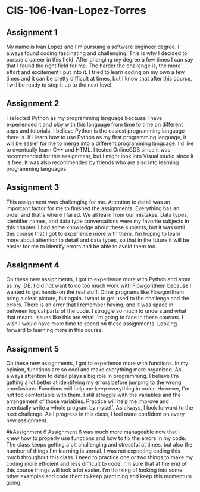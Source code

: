 # CIS-106-Ivan-Lopez-Torres
## Assignment 1
My name is Ivan Lopez and I'm pursuing a software engineer degree. I always found coding fascinating and challenging. This is why I decided to pursue a career in this field. After changing my degree a few times I can say that I found the right field for me. The harder the challenge is, the more effort and excitement I put into it. I tried to learn coding on my own a few times and it can be pretty difficult at times, but I know that after this course, I will be ready to step it up to the next level.

## Assignment 2
I selected Python as my programming language because I have experienced it and play with this language from time to time on different apps and tutorials. I believe Python is the easiest programming language there is. If I learn how to use Python as my first programming language,  it will be easier for me to merge into a different programming language. I'd like to eventually learn C++ and HTML. I tested OnlineGDB since it was recommended for this assignment, but I might look into Visual studio since it is free. It was also recommended by friends who are also into learning programming languages.

## Assignment 3
This assignment was challenging for me. Attention to detail was an important factor for me to finished the assignments. Everything has an order and that's where I failed. We all learn from our mistakes. Data types, identifier names, and data type conversations were my favorite subjects in this chapter. I had some knowledge about these subjects, but it was until this course that I got to experience more with them. I'm hoping to learn more about attention to detail and data types, so that in the future it will be easier for me to identify errors and be able to avoid them too.

## Assignment 4
On these new assignments, I got to experience more with Python and atom as my IDE. I did not want to do too much work with Flowgorithem because I wanted to get hands-on the real stuff. Other programs like Flowgorithem bring a clear picture, but again. I want to get used to the challenge and the errors. There is an error that I remember having, and it was space in between logical parts of the code. I struggle so much to understand what that meant. Issues like this are what I'm going to face in these courses. I wish I would have more time to spend on these assignments. Looking forward to learning more in this course. 

## Assignment 5
On these new assignments, I got to experience more with functions. In my opinion, functions are so cool and make everything more organized. As always attention to detail plays a big role in programming. I believe I'm getting a lot better at identifying my errors before jumping to the wrong conclusions. Functions will help me keep everything in order. However, I'm not too comfortable with them. I still struggle with the variables and the arrangement of those variables. Practice will help me improve and eventually write a whole program by myself. As always, I look forward to the next challenge. As I progress in this class, I feel more confident on every new assignment.

##Assignment 6
Assignment 6 was much more manageable now that I knew how to properly use functions and how to fix the errors in my code. The class keeps getting a bit challenging and stressful at times, but also the number of things I'm learning is unreal. I was not expecting coding this much throughout this class. I need to practice one or two things to make my coding more efficient and less difficult to code. I'm sure that at the end of this course things will look a lot easier. I'm thinking of looking into some other examples and code them to keep practicing and keep this momentum going.
